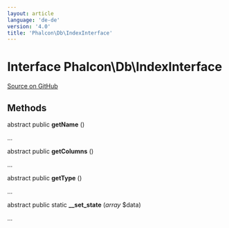 ```yaml
---
layout: article
language: 'de-de'
version: '4.0'
title: 'Phalcon\Db\IndexInterface'
---
```


# Interface **Phalcon\Db\IndexInterface**

<a href="https://github.com/phalcon/cphalcon/tree/v4.0.0/phalcon/db/indexinterface.zep" class="btn btn-default btn-sm">Source on GitHub</a>

## Methods

abstract public **getName** ()

...

abstract public **getColumns** ()

...

abstract public **getType** ()

...

abstract public static **__set_state** (*array* $data)

...